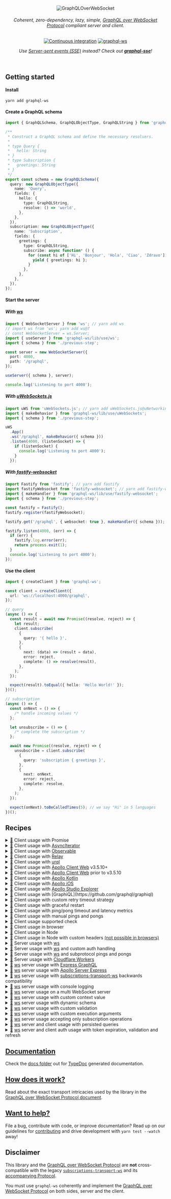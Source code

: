 <div align="center">
  <br />

![GraphQLOverWebSocket](https://user-images.githubusercontent.com/25294569/94527042-172dba00-023f-11eb-944b-88c0bd58a8d2.gif)

  <h6>Coherent, zero-dependency, lazy, simple, <a href="PROTOCOL.md">GraphQL over WebSocket Protocol</a> compliant server and client.</h6>

[![Continuous integration](https://github.com/enisdenjo/graphql-ws/workflows/Continuous%20integration/badge.svg)](https://github.com/enisdenjo/graphql-ws/actions?query=workflow%3A%22Continuous+integration%22) [![graphql-ws](https://img.shields.io/npm/v/graphql-ws.svg?label=graphql-ws&logo=npm)](https://www.npmjs.com/package/graphql-ws)

<i>Use [Server-sent events (SSE)](https://developer.mozilla.org/en-US/docs/Web/API/Server-sent_events) instead? Check out <b>[graphql-sse](https://github.com/enisdenjo/graphql-sse)</b>!</i>

  <br />
</div>

## Getting started

#### Install

```shell
yarn add graphql-ws
```

#### Create a GraphQL schema

```ts
import { GraphQLSchema, GraphQLObjectType, GraphQLString } from 'graphql';

/**
 * Construct a GraphQL schema and define the necessary resolvers.
 *
 * type Query {
 *   hello: String
 * }
 * type Subscription {
 *   greetings: String
 * }
 */
export const schema = new GraphQLSchema({
  query: new GraphQLObjectType({
    name: 'Query',
    fields: {
      hello: {
        type: GraphQLString,
        resolve: () => 'world',
      },
    },
  }),
  subscription: new GraphQLObjectType({
    name: 'Subscription',
    fields: {
      greetings: {
        type: GraphQLString,
        subscribe: async function* () {
          for (const hi of ['Hi', 'Bonjour', 'Hola', 'Ciao', 'Zdravo']) {
            yield { greetings: hi };
          }
        },
      },
    },
  }),
});
```

#### Start the server

##### With [ws](https://github.com/websockets/ws)

```ts
import { WebSocketServer } from 'ws'; // yarn add ws
// import ws from 'ws'; yarn add ws@7
// const WebSocketServer = ws.Server;
import { useServer } from 'graphql-ws/lib/use/ws';
import { schema } from './previous-step';

const server = new WebSocketServer({
  port: 4000,
  path: '/graphql',
});

useServer({ schema }, server);

console.log('Listening to port 4000');
```

##### With [uWebSockets.js](https://github.com/uNetworking/uWebSockets.js)

```ts
import uWS from 'uWebSockets.js'; // yarn add uWebSockets.js@uNetworking/uWebSockets.js#<tag>
import { makeBehavior } from 'graphql-ws/lib/use/uWebSockets';
import { schema } from './previous-step';

uWS
  .App()
  .ws('/graphql', makeBehavior({ schema }))
  .listen(4000, (listenSocket) => {
    if (listenSocket) {
      console.log('Listening to port 4000');
    }
  });
```

##### With [fastify-websocket](https://github.com/fastify/fastify-websocket)

```ts
import Fastify from 'fastify'; // yarn add fastify
import fastifyWebsocket from 'fastify-websocket'; // yarn add fastify-websocket
import { makeHandler } from 'graphql-ws/lib/use/fastify-websocket';
import { schema } from './previous-step';

const fastify = Fastify();
fastify.register(fastifyWebsocket);

fastify.get('/graphql', { websocket: true }, makeHandler({ schema }));

fastify.listen(4000, (err) => {
  if (err) {
    fastify.log.error(err);
    return process.exit(1);
  }
  console.log('Listening to port 4000');
});
```

#### Use the client

```ts
import { createClient } from 'graphql-ws';

const client = createClient({
  url: 'ws://localhost:4000/graphql',
});

// query
(async () => {
  const result = await new Promise((resolve, reject) => {
    let result;
    client.subscribe(
      {
        query: '{ hello }',
      },
      {
        next: (data) => (result = data),
        error: reject,
        complete: () => resolve(result),
      },
    );
  });

  expect(result).toEqual({ hello: 'Hello World!' });
})();

// subscription
(async () => {
  const onNext = () => {
    /* handle incoming values */
  };

  let unsubscribe = () => {
    /* complete the subscription */
  };

  await new Promise((resolve, reject) => {
    unsubscribe = client.subscribe(
      {
        query: 'subscription { greetings }',
      },
      {
        next: onNext,
        error: reject,
        complete: resolve,
      },
    );
  });

  expect(onNext).toBeCalledTimes(5); // we say "Hi" in 5 languages
})();
```

## Recipes

<details id="promise">
<summary><a href="#promise">🔗</a> Client usage with Promise</summary>

```ts
import { createClient, SubscribePayload } from 'graphql-ws';

const client = createClient({
  url: 'ws://hey.there:4000/graphql',
});

async function execute<T>(payload: SubscribePayload) {
  return new Promise<T>((resolve, reject) => {
    let result: T;
    client.subscribe<T>(payload, {
      next: (data) => (result = data),
      error: reject,
      complete: () => resolve(result),
    });
  });
}

// use
(async () => {
  try {
    const result = await execute({
      query: '{ hello }',
    });
    // complete
    // next = result = { data: { hello: 'Hello World!' } }
  } catch (err) {
    // error
  }
})();
```

</details>

<details id="async-iterator">
<summary><a href="#async-iterator">🔗</a> Client usage with <a href="https://developer.mozilla.org/en-US/docs/Web/JavaScript/Reference/Global_Objects/Symbol/asyncIterator">AsyncIterator</a></summary>

```ts
import { createClient, SubscribePayload } from 'graphql-ws';

const client = createClient({
  url: 'ws://iterators.ftw:4000/graphql',
});

function subscribe<T>(payload: SubscribePayload): AsyncGenerator<T> {
  let deferred: {
    resolve: (done: boolean) => void;
    reject: (err: unknown) => void;
  } | null = null;
  const pending: T[] = [];
  let throwMe: unknown = null,
    done = false;
  const dispose = client.subscribe<T>(payload, {
    next: (data) => {
      pending.push(data);
      deferred?.resolve(false);
    },
    error: (err) => {
      throwMe = err;
      deferred?.reject(throwMe);
    },
    complete: () => {
      done = true;
      deferred?.resolve(true);
    },
  });
  return {
    [Symbol.asyncIterator]() {
      return this;
    },
    async next() {
      if (done) return { done: true, value: undefined };
      if (throwMe) throw throwMe;
      if (pending.length) return { value: pending.shift()! };
      return (await new Promise<boolean>(
        (resolve, reject) => (deferred = { resolve, reject }),
      ))
        ? { done: true, value: undefined }
        : { value: pending.shift()! };
    },
    async throw(err) {
      throw err;
    },
    async return() {
      dispose();
      return { done: true, value: undefined };
    },
  };
}

(async () => {
  const subscription = subscribe({
    query: 'subscription { greetings }',
  });
  // subscription.return() to dispose

  for await (const result of subscription) {
    // next = result = { data: { greetings: 5x } }
  }
  // complete
})();
```

</details>

<details id="observable">
<summary><a href="#observable">🔗</a> Client usage with <a href="https://github.com/tc39/proposal-observable">Observable</a></summary>

```ts
import { Observable } from 'relay-runtime';
// or
import { Observable } from '@apollo/client/core';
// or
import { Observable } from 'rxjs';
// or
import Observable from 'zen-observable';
// or any other lib which implements Observables as per the ECMAScript proposal: https://github.com/tc39/proposal-observable

const client = createClient({
  url: 'ws://graphql.loves:4000/observables',
});

function toObservable(operation) {
  return new Observable((observer) =>
    client.subscribe(operation, {
      next: (data) => observer.next(data),
      error: (err) => observer.error(err),
      complete: () => observer.complete(),
    }),
  );
}

const observable = toObservable({ query: `subscription { ping }` });

const subscription = observable.subscribe({
  next: (data) => {
    expect(data).toBe({ data: { ping: 'pong' } });
  },
});

// ⏱

subscription.unsubscribe();
```

</details>

<details id="relay">
<summary><a href="#relay">🔗</a> Client usage with <a href="https://relay.dev">Relay</a></summary>

```ts
import {
  Network,
  Observable,
  RequestParameters,
  Variables,
} from 'relay-runtime';
import { createClient } from 'graphql-ws';

const subscriptionsClient = createClient({
  url: 'ws://i.love:4000/graphql',
  connectionParams: () => {
    const session = getSession();
    if (!session) {
      return {};
    }
    return {
      Authorization: `Bearer ${session.token}`,
    };
  },
});

// both fetch and subscribe can be handled through one implementation
// to understand why we return Observable<any>, please see: https://github.com/enisdenjo/graphql-ws/issues/316#issuecomment-1047605774
function fetchOrSubscribe(
  operation: RequestParameters,
  variables: Variables,
): Observable<any> {
  return Observable.create((sink) => {
    if (!operation.text) {
      return sink.error(new Error('Operation text cannot be empty'));
    }
    return subscriptionsClient.subscribe(
      {
        operationName: operation.name,
        query: operation.text,
        variables,
      },
      sink,
    );
  });
}

export const network = Network.create(fetchOrSubscribe, fetchOrSubscribe);
```

</details>

<details id="urql">
<summary><a href="#urql">🔗</a> Client usage with <a href="https://formidable.com/open-source/urql/">urql</a></summary>

```ts
import { createClient, defaultExchanges, subscriptionExchange } from 'urql';
import { createClient as createWSClient } from 'graphql-ws';

const wsClient = createWSClient({
  url: 'ws://its.urql:4000/graphql',
});

const client = createClient({
  url: '/graphql',
  exchanges: [
    ...defaultExchanges,
    subscriptionExchange({
      forwardSubscription(operation) {
        return {
          subscribe: (sink) => {
            const dispose = wsClient.subscribe(operation, sink);
            return {
              unsubscribe: dispose,
            };
          },
        };
      },
    }),
  ],
});
```

</details>

<details id="apollo-client">
<summary><a href="#apollo-client">🔗</a> Client usage with <a href="https://www.apollographql.com/docs/react/">Apollo Client Web</a> v3.5.10+</summary>

```typescript
// Direct support for graphql-ws added in Apollo Client Web v3.5.10.
// See the next section for older versions.
import { GraphQLWsLink } from "@apollo/client/link/subscriptions";
import { createClient } from 'graphql-ws';

const link = new GraphQLWsLink(createClient({
  url: 'ws://where.is:4000/graphql',
  connectionParams: () => {
    const session = getSession();
    if (!session) {
      return {};
    }
    return {
      Authorization: `Bearer ${session.token}`,
    };
  },
});
```

</details>

<details id="apollo-client">
<summary><a href="#apollo-client">🔗</a> Client usage with <a href="https://www.apollographql.com/docs/react/">Apollo Client Web</a> prior to v3.5.10</summary>

```typescript
// for Apollo Client v3:
import {
  ApolloLink,
  Operation,
  FetchResult,
  Observable,
} from '@apollo/client/core';
// or for Apollo Client v2:
// import { ApolloLink, Operation, FetchResult, Observable } from 'apollo-link'; // yarn add apollo-link

import { print } from 'graphql';
import { createClient, ClientOptions, Client } from 'graphql-ws';

class WebSocketLink extends ApolloLink {
  private client: Client;

  constructor(options: ClientOptions) {
    super();
    this.client = createClient(options);
  }

  public request(operation: Operation): Observable<FetchResult> {
    return new Observable((sink) => {
      return this.client.subscribe<FetchResult>(
        { ...operation, query: print(operation.query) },
        {
          next: sink.next.bind(sink),
          complete: sink.complete.bind(sink),
          error: sink.error.bind(sink),
        },
      );
    });
  }
}

const link = new WebSocketLink({
  url: 'ws://where.is:4000/graphql',
  connectionParams: () => {
    const session = getSession();
    if (!session) {
      return {};
    }
    return {
      Authorization: `Bearer ${session.token}`,
    };
  },
});
```

</details>
  
<details id="kotlin">
<summary><a href="#kotlin">🔗</a> Client usage with <a href="https://github.com/apollographql/apollo-kotlin">Apollo Kotlin</a></summary>

Connect to [`graphql-transport-ws`](https://github.com/enisdenjo/graphql-ws/blob/master/PROTOCOL.md) compatible server in Kotlin using [Apollo Kotlin](https://github.com/apollographql/apollo-kotlin)
  
```kotlin
val apolloClient = ApolloClient.Builder()
    .networkTransport(
        WebSocketNetworkTransport.Builder()
            .serverUrl(
                serverUrl = "http://localhost:9090/graphql",
            ).protocol(
                protocolFactory = GraphQLWsProtocol.Factory()
            ).build()
    )
    .build()
```

</details>

<details id="apollo-ios">
<summary><a href="#apollo-ios">🔗</a> Client usage with <a href="https://github.com/apollographql/apollo-ios">Apollo iOS</a></summary>

Connect to [`graphql-transport-ws`](https://github.com/enisdenjo/graphql-ws/blob/master/PROTOCOL.md) compatible server in Swift using [Apollo iOS](https://github.com/apollographql/apollo-ios)

```swift
import Foundation
import Apollo
import ApolloWebSocket

let store = ApolloStore()

let normalTransport = RequestChainNetworkTransport(
  interceptorProvider: DefaultInterceptorProvider(store: store),
  endpointURL: URL(string: "http://localhost:8080/graphql")!
)

let webSocketClient = WebSocket(
  request: URLRequest(url: URL(string: "ws://localhost:8080/websocket")!),
  protocol: .graphql_transport_ws
)
let webSocketTransport = WebSocketTransport(
  websocket: webSocketClient,
  store: store
)

let splitTransport = SplitNetworkTransport(
  uploadingNetworkTransport: normalTransport,
  webSocketNetworkTransport: webSocketTransport
)

let client = ApolloClient(
  networkTransport: splitTransport,
  store: store
)
```

</details>

<details id="apollo-studio-explorer">
<summary><a href="#apollo-studio-explorer">🔗</a> Client usage with <a href="https://www.apollographql.com/docs/studio/explorer/additional-features/#subscription-support">Apollo Studio Explorer</a></summary>

In Explorer Settings, click "Edit" for "Connection Settings" and select `graphql-ws` under "Implementation".

</details>

<details id="graphiql">
<summary><a href="#graphiql">🔗</a> Client usage with [GraphiQL](https://github.com/graphql/graphiql)</summary>

```typescript
import * as React from 'react';
import ReactDOM from 'react-dom';
import { GraphiQL } from 'graphiql';
import { createGraphiQLFetcher } from '@graphiql/toolkit';
import { createClient } from 'graphql-ws';

const fetcher = createGraphiQLFetcher({
  url: 'https://myschema.com/graphql',
  wsClient: createClient({
    url: 'wss://myschema.com/graphql',
  }),
});

export const App = () => <GraphiQL fetcher={fetcher} />;

ReactDOM.render(document.getElementByID('graphiql'), <App />);
```

</details>

<details id="retry-strategy">
<summary><a href="#retry-strategy">🔗</a> Client usage with custom retry timeout strategy</summary>

```typescript
import { createClient } from 'graphql-ws';
import { waitForHealthy } from './my-servers';

const url = 'ws://i.want.retry:4000/control/graphql';

const client = createClient({
  url,
  retryWait: async function waitForServerHealthyBeforeRetry() {
    // if you have a server healthcheck, you can wait for it to become
    // healthy before retrying after an abrupt disconnect (most commonly a restart)
    await waitForHealthy(url);

    // after the server becomes ready, wait for a second + random 1-4s timeout
    // (avoid DDoSing yourself) and try connecting again
    await new Promise((resolve) =>
      setTimeout(resolve, 1000 + Math.random() * 3000),
    );
  },
});
```

</details>

<details id="graceful-restart">
<summary><a href="#graceful-restart">🔗</a> Client usage with graceful restart</summary>

```typescript
import { createClient, Client, ClientOptions } from 'graphql-ws';
import { giveMeAFreshToken } from './token-giver';

interface RestartableClient extends Client {
  restart(): void;
}

function createRestartableClient(options: ClientOptions): RestartableClient {
  let restartRequested = false;
  let restart = () => {
    restartRequested = true;
  };

  const client = createClient({
    ...options,
    on: {
      ...options.on,
      opened: (socket) => {
        options.on?.opened?.(socket);

        restart = () => {
          if (socket.readyState === WebSocket.OPEN) {
            // if the socket is still open for the restart, do the restart
            socket.close(4205, 'Client Restart');
          } else {
            // otherwise the socket might've closed, indicate that you want
            // a restart on the next opened event
            restartRequested = true;
          }
        };

        // just in case you were eager to restart
        if (restartRequested) {
          restartRequested = false;
          restart();
        }
      },
    },
  });

  return {
    ...client,
    restart: () => restart(),
  };
}

const client = createRestartableClient({
  url: 'ws://graceful.restart:4000/is/a/non-fatal/close-code',
  connectionParams: async () => {
    const token = await giveMeAFreshToken();
    return { token };
  },
});

// all subscriptions from `client.subscribe` will resubscribe after `client.restart`
```

</details>

<details id="ping-from-client">
<summary><a href="#ping-from-client">🔗</a> Client usage with ping/pong timeout and latency metrics</summary>

```typescript
import { createClient } from 'graphql-ws';

let activeSocket,
  timedOut,
  pingSentAt = 0,
  latency = 0;
createClient({
  url: 'ws://i.time.out:4000/and-measure/latency',
  keepAlive: 10_000, // ping server every 10 seconds
  on: {
    opened: (socket) => (activeSocket = socket),
    ping: (received) => {
      if (!received /* sent */) {
        pingSentAt = Date.now();
        timedOut = setTimeout(() => {
          if (activeSocket.readyState === WebSocket.OPEN)
            activeSocket.close(4408, 'Request Timeout');
        }, 5_000); // wait 5 seconds for the pong and then close the connection
      }
    },
    pong: (received) => {
      if (received) {
        latency = Date.now() - pingSentAt;
        clearTimeout(timedOut); // pong is received, clear connection close timeout
      }
    },
  },
});
```

</details>

<details id="custom-client-pinger">
<summary><a href="#custom-client-pinger">🔗</a> Client usage with manual pings and pongs</summary>

```typescript
import {
  createClient,
  Client,
  ClientOptions,
  stringifyMessage,
  PingMessage,
  PongMessage,
  MessageType,
} from 'graphql-ws';

interface PingerClient extends Client {
  ping(payload?: PingMessage['payload']): void;
  pong(payload?: PongMessage['payload']): void;
}

function createPingerClient(options: ClientOptions): PingerClient {
  let activeSocket: WebSocket;

  const client = createClient({
    disablePong: true,
    ...options,
    on: {
      opened: (socket) => {
        options.on?.opened?.(socket);
        activeSocket = socket;
      },
    },
  });

  return {
    ...client,
    ping: (payload) => {
      if (activeSocket.readyState === WebSocket.OPEN)
        activeSocket.send(
          stringifyMessage({
            type: MessageType.Ping,
            payload,
          }),
        );
    },
    pong: (payload) => {
      if (activeSocket.readyState === WebSocket.OPEN)
        activeSocket.send(
          stringifyMessage({
            type: MessageType.Pong,
            payload,
          }),
        );
    },
  };
}
```

</details>

<details id="supported-check">
<summary><a href="#supported-check">🔗</a> Client usage supported check</summary>

```ts
import { createClient } from 'graphql-ws';

function supportsGraphQLTransportWS(url: string): Promise<boolean> {
  return new Promise((resolve) => {
    const client = createClient({
      url,
      retryAttempts: 0, // fail immediately
      lazy: false, // connect as soon as the client is created
      on: {
        closed: () => resolve(false), // connection rejected, probably not supported
        connected: () => {
          resolve(true); // connected = supported
          client.dispose(); // dispose after check
        },
      },
    });
  });
}

const supported = await supportsGraphQLTransportWS(
  'ws://some.unknown:4000/enpoint',
);
if (supported) {
  // use graphql-ws
} else {
  // fallback (use subscriptions-transport-ws?)
}
```

</details>

<details id="browser">
<summary><a href="#browser">🔗</a> Client usage in browser</summary>

```html
<!DOCTYPE html>
<html>
  <head>
    <meta charset="utf-8" />
    <title>GraphQL over WebSocket</title>
    <script
      type="text/javascript"
      src="https://unpkg.com/graphql-ws/umd/graphql-ws.min.js"
    ></script>
  </head>
  <body>
    <script type="text/javascript">
      const client = graphqlWs.createClient({
        url: 'ws://umdfor.the:4000/win/graphql',
      });

      // consider other recipes for usage inspiration
    </script>
  </body>
</html>
```

</details>

<details id="node-client">
<summary><a href="#node-client">🔗</a> Client usage in Node</summary>

```ts
const ws = require('ws'); // yarn add ws
const Crypto = require('crypto');
const { createClient } = require('graphql-ws');

const client = createClient({
  url: 'ws://no.browser:4000/graphql',
  webSocketImpl: ws,
  /**
   * Generates a v4 UUID to be used as the ID.
   * Reference: https://gist.github.com/jed/982883
   */
  generateID: () =>
    ([1e7] + -1e3 + -4e3 + -8e3 + -1e11).replace(/[018]/g, (c) =>
      (c ^ (Crypto.randomBytes(1)[0] & (15 >> (c / 4)))).toString(16),
    ),
});

// consider other recipes for usage inspiration
```

</details>

<details id="node-client-headers">
<summary><a href="#node-client-headers">🔗</a> Client usage in Node with custom headers <a href="https://stackoverflow.com/a/4361358/3633671">(not possible in browsers)</a></summary>

```ts
const WebSocket = require('ws'); // yarn add ws
const { createClient } = require('graphql-ws');

class MyWebSocket extends WebSocket {
  constructor(address, protocols) {
    super(address, protocols, {
      headers: {
        // your custom headers go here
        'User-Agent': 'graphql-ws client',
        'X-Custom-Header': 'hello world',
      },
    });
  }
}

const client = createClient({
  url: 'ws://node.custom-headers:4000/graphql',
  webSocketImpl: MyWebSocket,
});

// consider other recipes for usage inspiration
```

</details>

<details id="ws">
<summary><a href="#ws">🔗</a> Server usage with <a href="https://github.com/websockets/ws">ws</a></summary>

```ts
// minimal version of `import { useServer } from 'graphql-ws/lib/use/ws';`

import { WebSocketServer } from 'ws'; // yarn add ws
// import ws from 'ws'; yarn add ws@7
// const WebSocketServer = ws.Server;
import { makeServer, CloseCode } from 'graphql-ws';
import { schema } from './my-graphql-schema';

// make
const server = makeServer({ schema });

// create websocket server
const wsServer = new WebSocketServer({
  port: 4000,
  path: '/graphql',
});

// implement
wsServer.on('connection', (socket, request) => {
  // a new socket opened, let graphql-ws take over
  const closed = server.opened(
    {
      protocol: socket.protocol, // will be validated
      send: (data) =>
        new Promise((resolve, reject) => {
          socket.send(data, (err) => (err ? reject(err) : resolve()));
        }), // control your data flow by timing the promise resolve
      close: (code, reason) => socket.close(code, reason), // there are protocol standard closures
      onMessage: (cb) =>
        socket.on('message', async (event) => {
          try {
            // wait for the the operation to complete
            // - if init message, waits for connect
            // - if query/mutation, waits for result
            // - if subscription, waits for complete
            await cb(event.toString());
          } catch (err) {
            // all errors that could be thrown during the
            // execution of operations will be caught here
            socket.close(CloseCode.InternalServerError, err.message);
          }
        }),
    },
    // pass values to the `extra` field in the context
    { socket, request },
  );

  // notify server that the socket closed
  socket.once('close', (code, reason) => closed(code, reason));
});
```

</details>

<details id="ws-auth-handling">
<summary><a href="#ws-auth-handling">🔗</a> Server usage with <a href="https://github.com/websockets/ws">ws</a> and custom auth handling</summary>

```ts
// check extended implementation at `{ useServer } from 'graphql-ws/lib/use/ws'`

import http from 'http';
import { WebSocketServer } from 'ws'; // yarn add ws
// import ws from 'ws'; yarn add ws@7
// const WebSocketServer = ws.Server;
import { makeServer, CloseCode } from 'graphql-ws';
import { schema } from './my-graphql-schema';
import { validate } from './my-auth';

// extra in the context
interface Extra {
  readonly request: http.IncomingMessage;
}

// your custom auth
class Forbidden extends Error {}
function handleAuth(request: http.IncomingMessage) {
  // do your auth on every subscription connect
  const good = validate(request.headers['authorization']);
  // or const { iDontApprove } = session(request.cookies);
  if (!good) {
    // throw a custom error to be handled
    throw new Forbidden(':(');
  }
}

// make graphql server
const gqlServer = makeServer<Extra>({
  schema,
  onConnect: async (ctx) => {
    // do your auth on every connect
    await handleAuth(ctx.extra.request);
  },
  onSubscribe: async (ctx) => {
    // or maybe on every subscribe
    await handleAuth(ctx.extra.request);
  },
  onNext: async (ctx) => {
    // haha why not on every result emission?
    await handleAuth(ctx.extra.request);
  },
});

// create websocket server
const wsServer = new WebSocketServer({
  port: 4000,
  path: '/graphql',
});

// implement
wsServer.on('connection', (socket, request) => {
  // you may even reject the connection without ever reaching the lib
  // return socket.close(4403, 'Forbidden');

  // pass the connection to graphql-ws
  const closed = gqlServer.opened(
    {
      protocol: socket.protocol, // will be validated
      send: (data) =>
        new Promise((resolve, reject) => {
          // control your data flow by timing the promise resolve
          socket.send(data, (err) => (err ? reject(err) : resolve()));
        }),
      close: (code, reason) => socket.close(code, reason), // for standard closures
      onMessage: (cb) => {
        socket.on('message', async (event) => {
          try {
            // wait for the the operation to complete
            // - if init message, waits for connect
            // - if query/mutation, waits for result
            // - if subscription, waits for complete
            await cb(event.toString());
          } catch (err) {
            // all errors that could be thrown during the
            // execution of operations will be caught here
            if (err instanceof Forbidden) {
              // your magic
            } else {
              socket.close(CloseCode.InternalServerError, err.message);
            }
          }
        });
      },
    },
    // pass request to the extra
    { request },
  );

  // notify server that the socket closed
  socket.once('close', (code, reason) => closed(code, reason));
});
```

</details>

<details id="ws-sub-ping-pong">
<summary><a href="#ws-sub-ping-pong">🔗</a> Server usage with <a href="https://github.com/websockets/ws">ws</a> and subprotocol pings and pongs</summary>

```ts
import { WebSocketServer } from 'ws'; // yarn add ws
// import ws from 'ws'; yarn add ws@7
// const WebSocketServer = ws.Server;
import {
  makeServer,
  CloseCode,
  stringifyMessage,
  MessageType,
} from 'graphql-ws';
import { schema } from './my-graphql-schema';

// make
const server = makeServer({ schema });

// create websocket server
const wsServer = new WebSocketServer({
  port: 4000,
  path: '/graphql',
});

// implement
wsServer.on('connection', (socket, request) => {
  // subprotocol pinger because WS level ping/pongs might not be available
  let pinger, pongWait;
  function ping() {
    if (socket.readyState === socket.OPEN) {
      // send the subprotocol level ping message
      socket.send(stringifyMessage({ type: MessageType.Ping }));

      // wait for the pong for 6 seconds and then terminate
      pongWait = setTimeout(() => {
        clearInterval(pinger);
        socket.close();
      }, 6_000);
    }
  }

  // ping the client on an interval every 12 seconds
  pinger = setInterval(() => ping(), 12_000);

  // a new socket opened, let graphql-ws take over
  const closed = server.opened(
    {
      protocol: socket.protocol, // will be validated
      send: (data) => socket.send(data),
      close: (code, reason) => socket.close(code, reason),
      onMessage: (cb) =>
        socket.on('message', async (event) => {
          try {
            // wait for the the operation to complete
            // - if init message, waits for connect
            // - if query/mutation, waits for result
            // - if subscription, waits for complete
            await cb(event.toString());
          } catch (err) {
            // all errors that could be thrown during the
            // execution of operations will be caught here
            socket.close(CloseCode.InternalServerError, err.message);
          }
        }),
      // pong received, clear termination timeout
      onPong: () => clearTimeout(pongWait),
    },
    // pass values to the `extra` field in the context
    { socket, request },
  );

  // notify server that the socket closed and stop the pinger
  socket.once('close', (code, reason) => {
    clearTimeout(pongWait);
    clearInterval(pinger);
    closed(code, reason);
  });
});
```

</details>

<details id="cf-workers">
<summary><a href="#cf-workers">🔗</a> Server usage with <a href="https://workers.cloudflare.com/">Cloudflare Workers</a></summary>

[Please check the `worker-graphql-ws-template` repo out.](https://github.com/enisdenjo/cloudflare-worker-graphql-ws-template)

</details>

<details id="express">
<summary><a href="#express">🔗</a> <a href="https://github.com/websockets/ws">ws</a> server usage with <a href="https://github.com/graphql/express-graphql">Express GraphQL</a></summary>

```typescript
import { WebSocketServer } from 'ws'; // yarn add ws
// import ws from 'ws'; yarn add ws@7
// const WebSocketServer = ws.Server;
import express from 'express';
import { graphqlHTTP } from 'express-graphql';
import { useServer } from 'graphql-ws/lib/use/ws';
import { schema } from './my-graphql-schema';

// create express and middleware
const app = express();
app.use('/graphql', graphqlHTTP({ schema }));

const server = app.listen(4000, () => {
  // create and use the websocket server
  const wsServer = new WebSocketServer({
    server,
    path: '/graphql',
  });

  useServer({ schema }, wsServer);
});
```

</details>

<details id="apollo-server-express">
<summary><a href="#apollo-server-express">🔗</a> <a href="https://github.com/websockets/ws">ws</a> server usage with <a href="https://www.apollographql.com/docs/apollo-server/data/subscriptions/">Apollo Server Express</a></summary>

```typescript
import { ApolloServer } from 'apollo-server-express';
import { createServer } from 'http';
import express from 'express';
import { ApolloServerPluginDrainHttpServer } from 'apollo-server-core';
import { WebSocketServer } from 'ws';
import { useServer } from 'graphql-ws/lib/use/ws';
import { schema } from './my-graphql-schema';

// create express and HTTP server
const app = express();
const httpServer = createServer(app);

// create websocket server
const wsServer = new WebSocketServer({
  server: httpServer,
  path: '/graphql',
});

// Save the returned server's info so we can shut down this server later
const serverCleanup = useServer({ schema }, wsServer);

// create apollo server
const server = new ApolloServer({
  schema,
  plugins: [
    // Proper shutdown for the HTTP server.
    ApolloServerPluginDrainHttpServer({ httpServer }),

    // Proper shutdown for the WebSocket server.
    {
      async serverWillStart() {
        return {
          async drainServer() {
            await serverCleanup.dispose();
          },
        };
      },
    },
  ],
});

await apolloServer.start();
apolloServer.applyMiddleware({ app });

httpServer.listen(4000);
```

</details>

<details id="ws-backwards-compat">
<summary><a href="#ws-backwards-compat">🔗</a> <a href="https://github.com/websockets/ws">ws</a> server usage with <a href="https://github.com/apollographql/subscriptions-transport-ws">subscriptions-transport-ws</a> backwards compatibility</summary>

```ts
import http from 'http';
import { WebSocketServer } from 'ws'; // yarn add ws
// import ws from 'ws'; yarn add ws@7
// const WebSocketServer = ws.Server;
import { execute, subscribe } from 'graphql';
import { GRAPHQL_TRANSPORT_WS_PROTOCOL } from 'graphql-ws';
import { useServer } from 'graphql-ws/lib/use/ws';
import { SubscriptionServer, GRAPHQL_WS } from 'subscriptions-transport-ws';
import { schema } from './my-graphql-schema';

// graphql-ws
const graphqlWs = new WebSocketServer({ noServer: true });
useServer({ schema }, graphqlWs);

// subscriptions-transport-ws
const subTransWs = new WebSocketServer({ noServer: true });
SubscriptionServer.create(
  {
    schema,
    execute,
    subscribe,
  },
  subTransWs,
);

// create http server
const server = http.createServer(function weServeSocketsOnly(_, res) {
  res.writeHead(404);
  res.end();
});

// listen for upgrades and delegate requests according to the WS subprotocol
server.on('upgrade', (req, socket, head) => {
  // extract websocket subprotocol from header
  const protocol = req.headers['sec-websocket-protocol'];
  const protocols = Array.isArray(protocol)
    ? protocol
    : protocol?.split(',').map((p) => p.trim());

  // decide which websocket server to use
  const wss =
    protocols?.includes(GRAPHQL_WS) && // subscriptions-transport-ws subprotocol
    !protocols.includes(GRAPHQL_TRANSPORT_WS_PROTOCOL) // graphql-ws subprotocol
      ? subTransWs
      : // graphql-ws will welcome its own subprotocol and
        // gracefully reject invalid ones. if the client supports
        // both transports, graphql-ws will prevail
        graphqlWs;
  wss.handleUpgrade(req, socket, head, (ws) => {
    wss.emit('connection', ws, req);
  });
});

server.listen(4000);
```

</details>

<details id="logging">
<summary><a href="#logging">🔗</a> <a href="https://github.com/websockets/ws">ws</a> server usage with console logging</summary>

```typescript
import { WebSocketServer } from 'ws'; // yarn add ws
// import ws from 'ws'; yarn add ws@7
// const WebSocketServer = ws.Server;
import { useServer } from 'graphql-ws/lib/use/ws';
import { schema } from './my-graphql-schema';

const wsServer = new WebSocketServer({
  port: 4000,
  path: '/graphql',
});

useServer(
  {
    schema,
    onConnect: (ctx) => {
      console.log('Connect', ctx);
    },
    onSubscribe: (ctx, msg) => {
      console.log('Subscribe', { ctx, msg });
    },
    onNext: (ctx, msg, args, result) => {
      console.debug('Next', { ctx, msg, args, result });
    },
    onError: (ctx, msg, errors) => {
      console.error('Error', { ctx, msg, errors });
    },
    onComplete: (ctx, msg) => {
      console.log('Complete', { ctx, msg });
    },
  },
  wsServer,
);
```

</details>

<details id="multi-ws">
<summary><a href="#multi-ws">🔗</a> <a href="https://github.com/websockets/ws">ws</a> server usage on a multi WebSocket server</summary>

```typescript
import http from 'http';
import { WebSocketServer } from 'ws'; // yarn add ws
// import ws from 'ws'; yarn add ws@7
// const WebSocketServer = ws.Server;
import url from 'url';
import { useServer } from 'graphql-ws/lib/use/ws';
import { schema } from './my-graphql-schema';

const server = http.createServer(function weServeSocketsOnly(_, res) {
  res.writeHead(404);
  res.end();
});

/**
 * Two websocket servers on different paths:
 * - `/wave` sends out waves
 * - `/graphql` serves graphql
 */
const waveWS = new WebSocketServer({ noServer: true });
const graphqlWS = new WebSocketServer({ noServer: true });

// delegate upgrade requests to relevant destinations
server.on('upgrade', (request, socket, head) => {
  const pathname = url.parse(request.url).pathname;

  if (pathname === '/wave') {
    return waveWS.handleUpgrade(request, socket, head, (client) => {
      waveWS.emit('connection', client, request);
    });
  }

  if (pathname === '/graphql') {
    return graphqlWS.handleUpgrade(request, socket, head, (client) => {
      graphqlWS.emit('connection', client, request);
    });
  }

  return socket.destroy();
});

// wave on connect
waveWS.on('connection', (socket) => {
  socket.send('🌊');
});

// serve graphql
useServer({ schema }, graphqlWS);

server.listen(4000);
```

</details>

<details id="context">
<summary><a href="#context">🔗</a> <a href="https://github.com/websockets/ws">ws</a> server usage with custom context value</summary>

```typescript
import { WebSocketServer } from 'ws'; // yarn add ws
// import ws from 'ws'; yarn add ws@7
// const WebSocketServer = ws.Server;
import { useServer } from 'graphql-ws/lib/use/ws';
import { schema, getDynamicContext } from './my-graphql';

const wsServer = new WebSocketServer({
  port: 4000,
  path: '/graphql',
});

useServer(
  {
    context: (ctx, msg, args) => {
      return getDynamicContext(ctx, msg, args);
    }, // or static context by supplying the value direcly
    schema,
  },
  wsServer,
);
```

</details>

<details id="dynamic-schema">
<summary><a href="#dynamic-schema">🔗</a> <a href="https://github.com/websockets/ws">ws</a> server usage with dynamic schema</summary>

```typescript
import { WebSocketServer } from 'ws'; // yarn add ws
// import ws from 'ws'; yarn add ws@7
// const WebSocketServer = ws.Server;
import { useServer } from 'graphql-ws/lib/use/ws';
import { schema, checkIsAdmin, getDebugSchema } from './my-graphql';

const wsServer = new WebSocketServer({
  port: 4000,
  path: '/graphql',
});

useServer(
  {
    schema: async (ctx, msg, executionArgsWithoutSchema) => {
      // will be called on every subscribe request
      // allowing you to dynamically supply the schema
      // using the depending on the provided arguments.
      // throwing an error here closes the socket with
      // the `Error` message in the close event reason
      const isAdmin = await checkIsAdmin(ctx.request);
      if (isAdmin) return getDebugSchema(ctx, msg, executionArgsWithoutSchema);
      return schema;
    },
  },
  wsServer,
);
```

</details>

<details id="custom-validation">
<summary><a href="#custom-validation">🔗</a> <a href="https://github.com/websockets/ws">ws</a> server usage with custom validation</summary>

```typescript
import { WebSocketServer } from 'ws'; // yarn add ws
// import ws from 'ws'; yarn add ws@7
// const WebSocketServer = ws.Server;
import { useServer } from 'graphql-ws/lib/use/ws';
import { validate } from 'graphql';
import { schema, myValidationRules } from './my-graphql';

const wsServer = new WebSocketServer({
  port: 4000,
  path: '/graphql',
});

useServer(
  {
    validate: (schema, document) =>
      validate(schema, document, myValidationRules),
  },
  wsServer,
);
```

</details>

<details id="custom-exec">
<summary><a href="#custom-exec">🔗</a> <a href="https://github.com/websockets/ws">ws</a> server usage with custom execution arguments</summary>

```typescript
import { parse, validate } from 'graphql';
import { WebSocketServer } from 'ws'; // yarn add ws
// import ws from 'ws'; yarn add ws@7
// const WebSocketServer = ws.Server;
import { useServer } from 'graphql-ws/lib/use/ws';
import { schema, myValidationRules } from './my-graphql';

const wsServer = new WebSocketServer({
  port: 4000,
  path: '/graphql',
});

useServer(
  {
    onSubscribe: (ctx, msg) => {
      const args = {
        schema,
        operationName: msg.payload.operationName,
        document: parse(msg.payload.query),
        variableValues: msg.payload.variables,
      };

      // dont forget to validate when returning custom execution args!
      const errors = validate(args.schema, args.document, myValidationRules);
      if (errors.length > 0) {
        return errors; // return `GraphQLError[]` to send `ErrorMessage` and stop subscription
      }

      return args;
    },
  },
  wsServer,
);
```

</details>

<details id="only-subscriptions">
<summary><a href="#only-subscriptions">🔗</a> <a href="https://github.com/websockets/ws">ws</a> server usage accepting only subscription operations</summary>

```typescript
import { parse, validate, getOperationAST, GraphQLError } from 'graphql';
import { WebSocketServer } from 'ws'; // yarn add ws
// import ws from 'ws'; yarn add ws@7
// const WebSocketServer = ws.Server;
import { useServer } from 'graphql-ws/lib/use/ws';
import { schema } from './my-graphql';

const wsServer = new WebSocketServer({
  port: 4000,
  path: '/graphql',
});

useServer(
  {
    onSubscribe: (_ctx, msg) => {
      // construct the execution arguments
      const args = {
        schema,
        operationName: msg.payload.operationName,
        document: parse(msg.payload.query),
        variableValues: msg.payload.variables,
      };

      const operationAST = getOperationAST(args.document, args.operationName);
      if (!operationAST) {
        // returning `GraphQLError[]` sends an `ErrorMessage` and stops the subscription
        return [new GraphQLError('Unable to identify operation')];
      }

      // handle mutation and query requests
      if (operationAST.operation !== 'subscription') {
        // returning `GraphQLError[]` sends an `ErrorMessage` and stops the subscription
        return [new GraphQLError('Only subscription operations are supported')];

        // or if you want to be strict and terminate the connection on illegal operations
        throw new Error('Only subscription operations are supported');
      }

      // dont forget to validate
      const errors = validate(args.schema, args.document);
      if (errors.length > 0) {
        // returning `GraphQLError[]` sends an `ErrorMessage` and stops the subscription
        return errors;
      }

      // ready execution arguments
      return args;
    },
  },
  wsServer,
);
```

</details>

<details id="persisted">
<summary><a href="#persisted">🔗</a> <a href="https://github.com/websockets/ws">ws</a> server and client usage with persisted queries</summary>

```typescript
// 🛸 server

import { parse, ExecutionArgs } from 'graphql';
import { WebSocketServer } from 'ws'; // yarn add ws
// import ws from 'ws'; yarn add ws@7
// const WebSocketServer = ws.Server;
import { useServer } from 'graphql-ws/lib/use/ws';
import { schema } from './my-graphql-schema';

// a unique GraphQL execution ID used for representing
// a query in the persisted queries store. when subscribing
// you should use the `SubscriptionPayload.query` to transmit the id
type QueryID = string;

const queriesStore: Record<QueryID, ExecutionArgs> = {
  iWantTheGreetings: {
    schema, // you may even provide different schemas in the queries store
    document: parse('subscription Greetings { greetings }'),
  },
};

const wsServer = new WebSocketServer({
  port: 4000,
  path: '/graphql',
});

useServer(
  {
    onSubscribe: (_ctx, msg) => {
      const persistedQuery =
        queriesStore[msg.payload.extensions?.persistedQuery];
      if (persistedQuery) {
        return {
          ...persistedQuery,
          variableValues: msg.payload.variables, // use the variables from the client
        };
      }

      // for extra security you only allow the queries from the store.
      // if you want to support both, simply remove the throw below and
      // graphql-ws will handle the query for you
      throw new Error('404: Query Not Found');
    },
  },
  wsServer,
);
```

```typescript
// 📺 client

import { createClient } from 'graphql-ws';

const client = createClient({
  url: 'ws://persisted.graphql:4000/queries',
});

(async () => {
  const onNext = () => {
    /**/
  };

  await new Promise((resolve, reject) => {
    client.subscribe(
      {
        query: '', // query field is required, but you can leave it empty for persisted queries
        extensions: {
          persistedQuery: 'iWantTheGreetings',
        },
      },
      {
        next: onNext,
        error: reject,
        complete: resolve,
      },
    );
  });

  expect(onNext).toBeCalledTimes(5); // greetings in 5 languages
})();
```

</details>

<details id="auth-token">
<summary><a href="#auth-token">🔗</a> <a href="https://github.com/websockets/ws">ws</a> server and client auth usage with token expiration, validation and refresh</summary>

```typescript
// 🛸 server

import { WebSocketServer } from 'ws'; // yarn add ws
// import ws from 'ws'; yarn add ws@7
// const WebSocketServer = ws.Server;
import { useServer } from 'graphql-ws/lib/use/ws';
import { CloseCode } from 'graphql-ws';
import { schema } from './my-graphql-schema';
import { isTokenValid } from './my-auth';

const wsServer = new WebSocket.Server({
  port: 4000,
  path: '/graphql',
});

useServer(
  {
    schema,
    onConnect: async (ctx) => {
      // do your auth check on every connect
      if (!(await isTokenValid(ctx.connectionParams?.token)))
        // returning false from the onConnect callback will close with `4403: Forbidden`;
        // therefore, being synonymous to ctx.extra.socket.close(4403, 'Forbidden');
        return false;
    },
    onSubscribe: async (ctx) => {
      // or maybe on every subscribe
      if (!(await isTokenValid(ctx.connectionParams?.token)))
        return ctx.extra.socket.close(CloseCode.Forbidden, 'Forbidden');
    },
    onNext: async (ctx) => {
      // why not on every result emission? lol
      if (!(await isTokenValid(ctx.connectionParams?.token)))
        return ctx.extra.socket.close(CloseCode.Forbidden, 'Forbidden');
    },
  },
  wsServer,
);
```

```typescript
// 📺 client

import { createClient, CloseCode } from 'graphql-ws';
import {
  getCurrentToken,
  getCurrentTokenExpiresIn,
  refreshCurrentToken,
} from './my-auth';

// non-fatal WebSocket connection close events will cause the
// client to automatically reconnect. the retries are silent, meaning
// that the client will not error out unless the retry attempts have been
// exceeded or the close event was fatal (read more about the fatal
// close events in the documentation). additionally, all active subscriptions
// will automatically resubscribe upon successful reconnect. this behaviour
// can be leveraged to implement a secure and sound way of authentication;
// handling server-side validation, expiry indication and timely token refreshes

// indicates that the server closed the connection because of
// an auth problem. it indicates that the token should refresh
let shouldRefreshToken = false,
  // the socket close timeout due to token expiry
  tokenExpiryTimeout = null;

const client = createClient({
  url: 'ws://server-validates.auth:4000/graphql',
  connectionParams: async () => {
    if (shouldRefreshToken) {
      // refresh the token because it is no longer valid
      await refreshCurrentToken();
      // and reset the flag to avoid refreshing too many times
      shouldRefreshToken = false;
    }
    return { token: getCurrentToken() };
  },
  on: {
    connected: (socket) => {
      // clear timeout on every connect for debouncing the expiry
      clearTimeout(tokenExpiryTimeout);

      // set a token expiry timeout for closing the socket
      // with an `4403: Forbidden` close event indicating
      // that the token expired. the `closed` event listner below
      // will set the token refresh flag to true
      tokenExpiryTimeout = setTimeout(() => {
        if (socket.readyState === WebSocket.OPEN)
          socket.close(CloseCode.Forbidden, 'Forbidden');
      }, getCurrentTokenExpiresIn());
    },
    closed: (event) => {
      // if closed with the `4403: Forbidden` close event
      // the client or the server is communicating that the token
      // is no longer valid and should be therefore refreshed
      if (event.code === CloseCode.Forbidden) shouldRefreshToken = true;
    },
  },
});
```

</details>

## [Documentation](docs/)

Check the [docs folder](docs/) out for [TypeDoc](https://typedoc.org) generated documentation.

## [How does it work?](PROTOCOL.md)

Read about the exact transport intricacies used by the library in the [GraphQL over WebSocket Protocol document](PROTOCOL.md).

## [Want to help?](CONTRIBUTING.md)

File a bug, contribute with code, or improve documentation? Read up on our guidelines for [contributing](CONTRIBUTING.md) and drive development with `yarn test --watch` away!

## Disclaimer

This library and the [GraphQL over WebSocket Protocol](https://github.com/enisdenjo/graphql-ws/blob/master/PROTOCOL.md) are **not** cross-compatible with the legacy [`subscriptions-transport-ws`](https://github.com/apollographql/subscriptions-transport-ws) and its [accompanying Protocol](https://github.com/apollographql/subscriptions-transport-ws/blob/master/PROTOCOL.md).

You must use `graphql-ws` coherently and implement the [GraphQL over WebSocket Protocol](https://github.com/enisdenjo/graphql-ws/blob/master/PROTOCOL.md) on both sides, server and the client.
